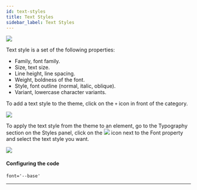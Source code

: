 ```yaml
---
id: text-styles
title: Text Styles
sidebar_label: Text Styles
---
```


[![](https://img.youtube.com/vi/Es6bOiMz35U/0.jpg)](https://www.youtube.com/watch?v=Es6bOiMz35U)

Text style is a set of the following properties:

-   Family, font family.
-   Size, text size.
-   Line height, line spacing.
-   Weight, boldness of the font.
-   Style, font outline (normal, italic, oblique).
-   Variant, lowercase character variants.

To add a text style to the theme, click on the `+` icon in front of the category.

[![](https://uploads.quarkly.io/landing/docs-theme-panel-text-styles-create-poster.png)](https://uploads.quarkly.io/landing/docs-theme-panel-text-styles-create.mp4)

To apply the text style from the theme to an element, go to the Typography section on the Styles panel, click on the
![](https://uploads.quarkly.io/landing/docs-theme-variables-icon.svg?v=1)
icon next to the Font property and select the text style you want.

[![](https://uploads.quarkly.io/landing/docs-theme-panel-text-styles-apply-poster.png)](https://uploads.quarkly.io/landing/docs-theme-panel-text-styles-apply.mp4)

#### Configuring the code

`font='--base'`

---
